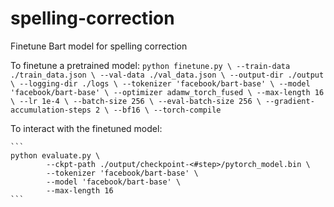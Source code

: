 # spelling-correction
Finetune Bart model for spelling correction

To finetune a pretrained model:
    ```
    python finetune.py \
            --train-data ./train_data.json \
            --val-data ./val_data.json \
            --output-dir ./output \
            --logging-dir ./logs \
            --tokenizer 'facebook/bart-base' \
            --model 'facebook/bart-base' \
            --optimizer adamw_torch_fused \
            --max-length 16 \
            --lr 1e-4 \
            --batch-size 256 \
            --eval-batch-size 256 \
            --gradient-accumulation-steps 2 \
            --bf16 \
            --torch-compile
    ```
    
  To interact with the finetuned model:

    ```
    python evaluate.py \
            --ckpt-path ./output/checkpoint-<#step>/pytorch_model.bin \
            --tokenizer 'facebook/bart-base' \
            --model 'facebook/bart-base' \
            --max-length 16
    ```
